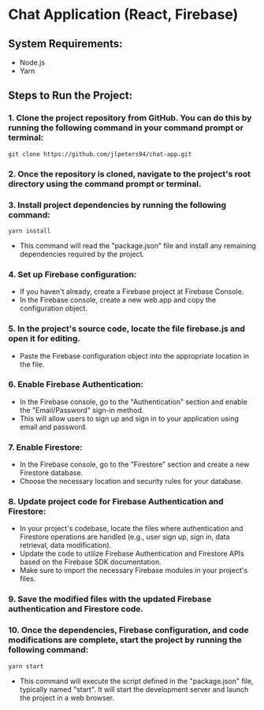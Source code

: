 # Chat Application (React, Firebase)

## System Requirements:

* Node.js
* Yarn

## Steps to Run the Project:

### 1. Clone the project repository from GitHub. You can do this by running the following command in your command prompt or terminal:
```
git clone https://github.com/jlpeters94/chat-app.git
```

### 2. Once the repository is cloned, navigate to the project's root directory using the command prompt or terminal.

### 3. Install project dependencies by running the following command:
```
yarn install
```
* This command will read the "package.json" file and install any remaining dependencies required by the project.

### 4. Set up Firebase configuration:
* If you haven't already, create a Firebase project at Firebase Console.
* In the Firebase console, create a new web app and copy the configuration object.

### 5. In the project's source code, locate the file firebase.js and open it for editing.
* Paste the Firebase configuration object into the appropriate location in the file.

### 6. Enable Firebase Authentication:
* In the Firebase console, go to the "Authentication" section and enable the "Email/Password" sign-in method.
* This will allow users to sign up and sign in to your application using email and password.

### 7. Enable Firestore:
* In the Firebase console, go to the "Firestore" section and create a new Firestore database.
* Choose the necessary location and security rules for your database.

### 8. Update project code for Firebase Authentication and Firestore:
* In your project's codebase, locate the files where authentication and Firestore operations are handled (e.g., user sign up, sign in, data retrieval, data modification).
* Update the code to utilize Firebase Authentication and Firestore APIs based on the Firebase SDK documentation.
* Make sure to import the necessary Firebase modules in your project's files.

### 9. Save the modified files with the updated Firebase authentication and Firestore code.

### 10. Once the dependencies, Firebase configuration, and code modifications are complete, start the project by running the following command:
```
yarn start
```
* This command will execute the script defined in the "package.json" file, typically named "start". It will start the development server and launch the project in a web browser.
